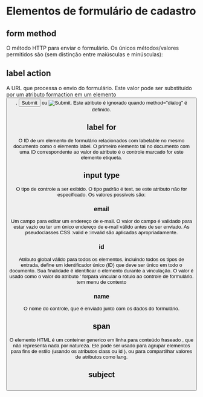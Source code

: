 # Elementos de formulário de cadastro

## form method
O método HTTP para enviar o formulário. Os únicos métodos/valores permitidos são (sem distinção entre maiúsculas e minúsculas):

## label action
A URL que processa o envio do formulário. Este valor pode ser substituído por um atributo formaction em um elemento <button>, <input type="submit"> ou <input type="image">. Este atributo é ignorado quando method="dialog" é definido.

## label for
O ID de um elemento de formulário relacionados com labelable no mesmo documento como o elemento label. O primeiro elemento tal no documento com uma ID correspondente ao valor do atributo é o controle marcado for este elemento etiqueta.

## input type
O tipo de controle a ser exibido. O tipo padrão é text, se este atributo não for especificado. Os valores possíveis são:

  ### email
  Um campo para editar um endereço de e-mail. O valor do campo é validado para estar vazio ou ter um único endereço de e-mail válido antes de ser enviado. As pseudoclasses CSS :valid e :invalid são aplicadas apropriadamente.

  ### id
  Atributo global válido para todos os elementos, incluindo todos os tipos de entrada, define um identificador único (ID) que deve ser único em todo o documento. Sua finalidade é identificar o elemento durante a vinculação. O valor é usado como o valor do atributo <label>' forpara vincular o rótulo ao controle de formulário. tem menu de contexto

  ### name
O nome do controle, que é enviado junto com os dados do formulário.

## span
O elemento HTML <span> é um conteiner generico em linha para conteúdo fraseado , que não representa nada por natureza. Ele pode ser usado para agrupar elementos para fins de estilo (usando os atributos class ou id ), ou para compartilhar valores de atributos como lang. 

## subject

## 





